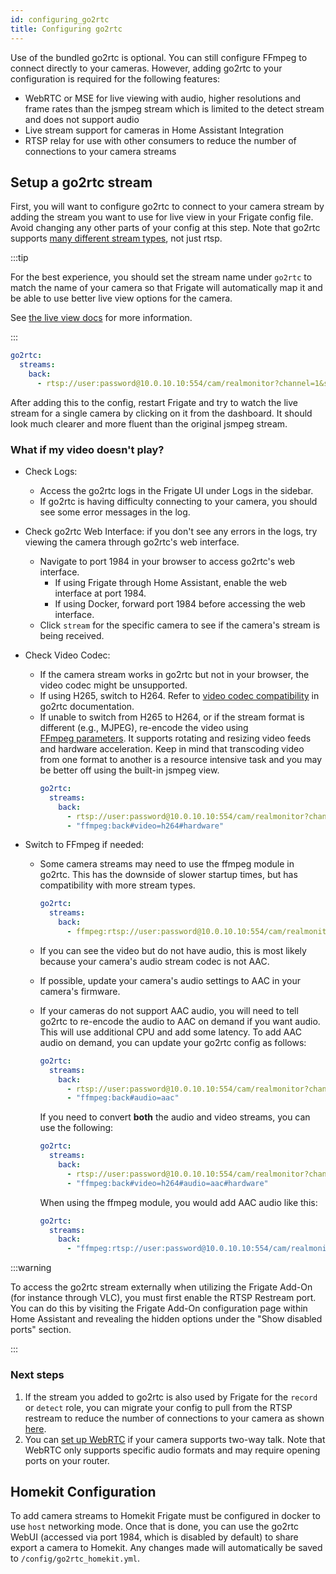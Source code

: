```yaml
---
id: configuring_go2rtc
title: Configuring go2rtc
---
```


Use of the bundled go2rtc is optional. You can still configure FFmpeg to connect directly to your cameras. However, adding go2rtc to your configuration is required for the following features:

- WebRTC or MSE for live viewing with audio, higher resolutions and frame rates than the jsmpeg stream which is limited to the detect stream and does not support audio
- Live stream support for cameras in Home Assistant Integration
- RTSP relay for use with other consumers to reduce the number of connections to your camera streams

## Setup a go2rtc stream

First, you will want to configure go2rtc to connect to your camera stream by adding the stream you want to use for live view in your Frigate config file. Avoid changing any other parts of your config at this step. Note that go2rtc supports [many different stream types](https://github.com/AlexxIT/go2rtc/tree/v1.9.10#module-streams), not just rtsp.

:::tip

For the best experience, you should set the stream name under `go2rtc` to match the name of your camera so that Frigate will automatically map it and be able to use better live view options for the camera.

See [the live view docs](../configuration/live.md#setting-stream-for-live-ui) for more information.

:::

```yaml
go2rtc:
  streams:
    back:
      - rtsp://user:password@10.0.10.10:554/cam/realmonitor?channel=1&subtype=2
```

After adding this to the config, restart Frigate and try to watch the live stream for a single camera by clicking on it from the dashboard. It should look much clearer and more fluent than the original jsmpeg stream.

### What if my video doesn't play?

- Check Logs:

  - Access the go2rtc logs in the Frigate UI under Logs in the sidebar.
  - If go2rtc is having difficulty connecting to your camera, you should see some error messages in the log.

- Check go2rtc Web Interface: if you don't see any errors in the logs, try viewing the camera through go2rtc's web interface.

  - Navigate to port 1984 in your browser to access go2rtc's web interface.
    - If using Frigate through Home Assistant, enable the web interface at port 1984.
    - If using Docker, forward port 1984 before accessing the web interface.
  - Click `stream` for the specific camera to see if the camera's stream is being received.

- Check Video Codec:

  - If the camera stream works in go2rtc but not in your browser, the video codec might be unsupported.
  - If using H265, switch to H264. Refer to [video codec compatibility](https://github.com/AlexxIT/go2rtc/tree/v1.9.10#codecs-madness) in go2rtc documentation.
  - If unable to switch from H265 to H264, or if the stream format is different (e.g., MJPEG), re-encode the video using [FFmpeg parameters](https://github.com/AlexxIT/go2rtc/tree/v1.9.10#source-ffmpeg). It supports rotating and resizing video feeds and hardware acceleration. Keep in mind that transcoding video from one format to another is a resource intensive task and you may be better off using the built-in jsmpeg view.
    ```yaml
    go2rtc:
      streams:
        back:
          - rtsp://user:password@10.0.10.10:554/cam/realmonitor?channel=1&subtype=2
          - "ffmpeg:back#video=h264#hardware"
    ```

- Switch to FFmpeg if needed:

  - Some camera streams may need to use the ffmpeg module in go2rtc. This has the downside of slower startup times, but has compatibility with more stream types.

    ```yaml
    go2rtc:
      streams:
        back:
          - ffmpeg:rtsp://user:password@10.0.10.10:554/cam/realmonitor?channel=1&subtype=2
    ```

  - If you can see the video but do not have audio, this is most likely because your camera's audio stream codec is not AAC.
  - If possible, update your camera's audio settings to AAC in your camera's firmware.
  - If your cameras do not support AAC audio, you will need to tell go2rtc to re-encode the audio to AAC on demand if you want audio. This will use additional CPU and add some latency. To add AAC audio on demand, you can update your go2rtc config as follows:

    ```yaml
    go2rtc:
      streams:
        back:
          - rtsp://user:password@10.0.10.10:554/cam/realmonitor?channel=1&subtype=2
          - "ffmpeg:back#audio=aac"
    ```

    If you need to convert **both** the audio and video streams, you can use the following:

    ```yaml
    go2rtc:
      streams:
        back:
          - rtsp://user:password@10.0.10.10:554/cam/realmonitor?channel=1&subtype=2
          - "ffmpeg:back#video=h264#audio=aac#hardware"
    ```

    When using the ffmpeg module, you would add AAC audio like this:

    ```yaml
    go2rtc:
      streams:
        back:
          - "ffmpeg:rtsp://user:password@10.0.10.10:554/cam/realmonitor?channel=1&subtype=2#video=copy#audio=copy#audio=aac#hardware"
    ```

:::warning

To access the go2rtc stream externally when utilizing the Frigate Add-On (for
instance through VLC), you must first enable the RTSP Restream port.
You can do this by visiting the Frigate Add-On configuration page within Home
Assistant and revealing the hidden options under the "Show disabled ports"
section.

:::

### Next steps

1. If the stream you added to go2rtc is also used by Frigate for the `record` or `detect` role, you can migrate your config to pull from the RTSP restream to reduce the number of connections to your camera as shown [here](/configuration/restream#reduce-connections-to-camera).
2. You can [set up WebRTC](/configuration/live#webrtc-extra-configuration) if your camera supports two-way talk. Note that WebRTC only supports specific audio formats and may require opening ports on your router.

## Homekit Configuration

To add camera streams to Homekit Frigate must be configured in docker to use `host` networking mode. Once that is done, you can use the go2rtc WebUI (accessed via port 1984, which is disabled by default) to share export a camera to Homekit. Any changes made will automatically be saved to `/config/go2rtc_homekit.yml`.